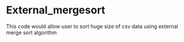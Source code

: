 # External_mergesort
This code would allow user to sort huge size of csv data using external merge sort algorithm
